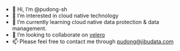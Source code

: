 - 👋 Hi, I’m @pudong-sh
- 👀 I’m interested in cloud native technology
- 🌱 I’m currently learning cloud native data protection & data management.
- 💞️ I’m looking to collaborate on [velero](https://github.com/vmware-tanzu/velero) 
- 📫 Please feel free to contact me through pudong@jibudata.com

<!---
pudong-sh/pudong-sh is a ✨ special ✨ repository because its `README.md` (this file) appears on your GitHub profile.
You can click the Preview link to take a look at your changes.
--->
